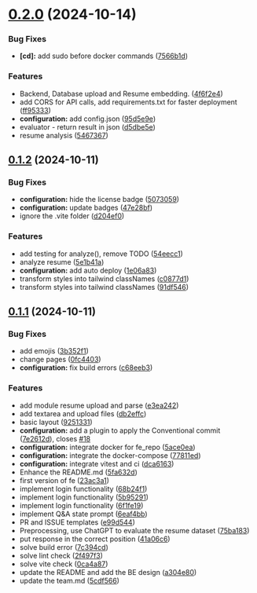# [0.2.0](https://github.com/BUMETCS673/seprojects-cs673a2f24_team5/compare/v0.1.2...v0.2.0) (2024-10-14)


### Bug Fixes

* **[cd]:** add sudo before docker commands ([7566b1d](https://github.com/BUMETCS673/seprojects-cs673a2f24_team5/commit/7566b1d820d6fc6e334f59bab7cbaad210849cb1))


### Features

*  Backend, Database upload and Resume embedding. ([4f6f2e4](https://github.com/BUMETCS673/seprojects-cs673a2f24_team5/commit/4f6f2e4111cf8c7afe7d08c7081a0215e6cd75a4))
* add CORS for API calls, add requirements.txt for faster deployment ([ff95333](https://github.com/BUMETCS673/seprojects-cs673a2f24_team5/commit/ff9533391f6d23dc9525bd538da0c842c5862801))
* **configuration:** add config.json ([95d5e9e](https://github.com/BUMETCS673/seprojects-cs673a2f24_team5/commit/95d5e9ea85baa453bafb20cd9a7d77487108cb38))
* evaluator - return result in json ([d5dbe5e](https://github.com/BUMETCS673/seprojects-cs673a2f24_team5/commit/d5dbe5ee942a42653bf11f513d1f5f4f11ed022b))
* resume analysis ([5467367](https://github.com/BUMETCS673/seprojects-cs673a2f24_team5/commit/54673670f3b2aa47386c523be3b31c59481ac938))



## [0.1.2](https://github.com/BUMETCS673/seprojects-cs673a2f24_team5/compare/v0.1.1...v0.1.2) (2024-10-11)


### Bug Fixes

* **configuration:** hide the license badge ([5073059](https://github.com/BUMETCS673/seprojects-cs673a2f24_team5/commit/5073059ca76dc4632be4ef3b706be0fac030fb6a))
* **configuration:** update badges ([47e28bf](https://github.com/BUMETCS673/seprojects-cs673a2f24_team5/commit/47e28bfff23965f1f9cbe8f633d7444426d70c0f))
* ignore the .vite folder ([d204ef0](https://github.com/BUMETCS673/seprojects-cs673a2f24_team5/commit/d204ef0574c2b4efdaacd2d47614aa8a0b509ca5))


### Features

* add testing for analyze(), remove TODO ([54eecc1](https://github.com/BUMETCS673/seprojects-cs673a2f24_team5/commit/54eecc1390bd95485ecc387ac90a59d2a0d47172))
* analyze resume ([5e1b41a](https://github.com/BUMETCS673/seprojects-cs673a2f24_team5/commit/5e1b41a9ff0dead4a092930a788236804038dfb5))
* **configuration:** add auto deploy ([1e06a83](https://github.com/BUMETCS673/seprojects-cs673a2f24_team5/commit/1e06a837c3f40c9e8fe567ba2e2299994c603d6c))
* transform styles into tailwind classNames ([c0877d1](https://github.com/BUMETCS673/seprojects-cs673a2f24_team5/commit/c0877d1121e4f1986c9560c048a4681f53869801))
* transform styles into tailwind classNames ([91df546](https://github.com/BUMETCS673/seprojects-cs673a2f24_team5/commit/91df546145ca02f4f9384956561023519b17ff4a))



## [0.1.1](https://github.com/BUMETCS673/seprojects-cs673a2f24_team5/compare/5cdf5660a62a9810e6fb19888fd9aa439936b490...v0.1.1) (2024-10-11)


### Bug Fixes

* add emojis ([3b352f1](https://github.com/BUMETCS673/seprojects-cs673a2f24_team5/commit/3b352f116654a7a6dab934dc6f56f6ec4e0a96f4))
* change pages ([0fc4403](https://github.com/BUMETCS673/seprojects-cs673a2f24_team5/commit/0fc4403c73553e5436b6b56dccb29259ca607494))
* **configuration:** fix build errors ([c68eeb3](https://github.com/BUMETCS673/seprojects-cs673a2f24_team5/commit/c68eeb3935e3b372466e83aa4aff7cce06c69ab7))


### Features

* add module resume upload and parse ([e3ea242](https://github.com/BUMETCS673/seprojects-cs673a2f24_team5/commit/e3ea242c69bd57848f3318c91b67c5ecd7034d72))
* add textarea and upload files ([db2effc](https://github.com/BUMETCS673/seprojects-cs673a2f24_team5/commit/db2effc4306e366fed205fc7247e9b4b3500f835))
* basic layout ([9251331](https://github.com/BUMETCS673/seprojects-cs673a2f24_team5/commit/925133191fcd56f09fc6c0e16ebb84ac95a6c7a6))
* **configuration:** add a plugin to apply the Conventional commit ([7e2612d](https://github.com/BUMETCS673/seprojects-cs673a2f24_team5/commit/7e2612dc36a088b48146dc27f5bc88120a8a2307)), closes [#18](https://github.com/BUMETCS673/seprojects-cs673a2f24_team5/issues/18)
* **configuration:** integrate docker for fe_repo ([5ace0ea](https://github.com/BUMETCS673/seprojects-cs673a2f24_team5/commit/5ace0ea2b8c25f6f416a535dec24ddfc3ec09dee))
* **configuration:** integrate the docker-compose ([77811ed](https://github.com/BUMETCS673/seprojects-cs673a2f24_team5/commit/77811ed4955c015d00ef3a745ce98bc550682429))
* **configuration:** integrate vitest and ci ([dca6163](https://github.com/BUMETCS673/seprojects-cs673a2f24_team5/commit/dca616351b382cc79d8a2d981b5a3403ca8f2aad))
* Enhance the README.md ([5fa632d](https://github.com/BUMETCS673/seprojects-cs673a2f24_team5/commit/5fa632da3d2798dd4f63b53f301dfe4d9eeebba6))
* first version of fe ([23ac3a1](https://github.com/BUMETCS673/seprojects-cs673a2f24_team5/commit/23ac3a101e3dec0fbe8a4ec2fa8341c17c81a9d6))
* implement login functionality ([68b24f1](https://github.com/BUMETCS673/seprojects-cs673a2f24_team5/commit/68b24f135fb7bb0ecf838ea104941933ca0b9a79))
* implement login functionality ([5b95291](https://github.com/BUMETCS673/seprojects-cs673a2f24_team5/commit/5b952911ab9ce29e43749f42e817df1699d861c0))
* implement login functionality ([6f1fe19](https://github.com/BUMETCS673/seprojects-cs673a2f24_team5/commit/6f1fe1903fa887579309bd9507146cc49b520e01))
* implement Q&A state prompt ([6eaf4bb](https://github.com/BUMETCS673/seprojects-cs673a2f24_team5/commit/6eaf4bb7b49e39d60253eda0e6856471619e7931))
* PR and ISSUE templates ([e99d544](https://github.com/BUMETCS673/seprojects-cs673a2f24_team5/commit/e99d54485b0d356183967d23ab1bd58ec0f9fa93))
* Preprocessing, use ChatGPT to evaluate the resume dataset ([75ba183](https://github.com/BUMETCS673/seprojects-cs673a2f24_team5/commit/75ba183ebd5988f6935e08c2a66c5e5f77ba27ee))
* put response in the correct position ([41a06c6](https://github.com/BUMETCS673/seprojects-cs673a2f24_team5/commit/41a06c6691af2184d1ddb67ef2f52462b726426f))
* solve build error ([7c394cd](https://github.com/BUMETCS673/seprojects-cs673a2f24_team5/commit/7c394cd3b28329aa23123707aee00a5c686b123e))
* solve lint check ([2f497f3](https://github.com/BUMETCS673/seprojects-cs673a2f24_team5/commit/2f497f36ed0d9042d64bfc755162113d8a7f4d40))
* solve vite check ([0ca4a87](https://github.com/BUMETCS673/seprojects-cs673a2f24_team5/commit/0ca4a87c68623c9dc265e61c73b0a680ce6124b3))
* update the README and add the BE design ([a304e80](https://github.com/BUMETCS673/seprojects-cs673a2f24_team5/commit/a304e80b100270933a8224225565ef70841d08ee))
* update the team.md ([5cdf566](https://github.com/BUMETCS673/seprojects-cs673a2f24_team5/commit/5cdf5660a62a9810e6fb19888fd9aa439936b490))



